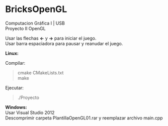 # BricksOpenGL
Computacion Gráfica I | USB <br />
Proyecto II OpenGL 

Usar las flechas **<-** y **->** para iniciar el juego.<br />
Usar barra espaciadora para pausar y reanudar el juego.<br />

**Linux:** <br />

Compilar:
> cmake CMakeLists.txt <br />
> make

Ejecutar:
> ./Proyecto

**Windows:** <br />
Usar Visual Studio 2012 <br />
Descomprimir carpeta PlantillaOpenGL01.rar y reemplazar archivo main.cpp
